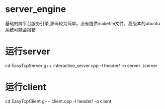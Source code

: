 # server_engine
基础的跨平台服务引擎,源码较为简单，没有提供makefile文件，高版本的ubuntu系统可能会报错

# 运行server
cd EasyTcpServer
g++ interactive_server.cpp -I header/ -o server
./server

# 运行client
cd EasyTcpClient
g++ client.cpp -I header/ -o client

